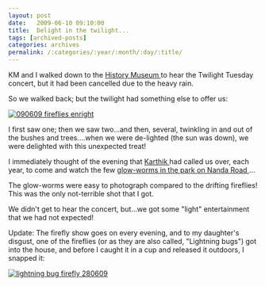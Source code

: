 ```yaml
---
layout: post
date:	2009-06-10 09:10:00
title:  Delight in the twilight...
tags: [archived-posts]
categories: archives
permalink: /:categories/:year/:month/:day/:title/
---
```

KM and I walked down to the <a href="http://www.mohistory.org/home/"> History Museum </a> to hear the Twilight Tuesday concert, but it had been cancelled due to the heavy rain.

So we walked back; but the twilight had something else to offer us:


<a href="http://s562.photobucket.com/albums/ss67/pugaippadam/?action=view&current=IMG_1681.jpg" target="_blank"><img src="http://i562.photobucket.com/albums/ss67/pugaippadam/IMG_1681.jpg" border="0" alt="090609 fireflies enright"></a>


I first saw one; then we saw two...and then, several, twinkling in and out of the bushes and trees....when we were de-lighted (the sun was down), we were delighted with this unexpected treat!

I immediately thought of the evening that <a href="http://www.wildwanderer.com"> Karthik </a> had called us over, each year, to come and watch the few <a href="http://deponti.livejournal.com/516087.html"> glow-worms in the park on Nanda Road </a> ...

The glow-worms were easy to photograph compared to the drifting fireflies! This was the only not-terrible shot that I got.

We didn't get to hear the concert, but...we got some "light" entertainment that we had not expected!

Update: The firefly show goes on every evening, and to my daughter's disgust, one of the fireflies (or as they are also called, "Lightning bugs") got into the house, and before I caught it in a cup and released it outdoors, I snapped it:

<a href="http://s562.photobucket.com/albums/ss67/pugaippadam/?action=view&current=IMG_2132.jpg" target="_blank"><img src="http://i562.photobucket.com/albums/ss67/pugaippadam/IMG_2132.jpg" border="0" alt="lightning bug firefly 280609"></a>
